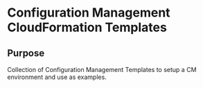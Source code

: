 # Configuration Management CloudFormation Templates

## Purpose

Collection of Configuration Management Templates to setup a CM environment and use as examples.